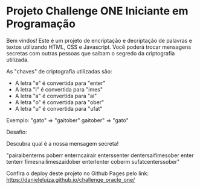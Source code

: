 <h1><bold>Projeto Challenge ONE Iniciante em Programação</bold></h1>

Bem vindos! Este é um projeto de encriptação e decriptação de palavras e textos utilizando HTML, CSS e Javascript. 
Você poderá trocar mensagens secretas com outras pessoas que saibam o segredo da criptografia utilizada.

As "chaves" de criptografia utilizadas são: 
 - A letra "e" é convertida para "enter"
 - A letra "i" é convertida para "imes"
 - A letra "a" é convertida para "ai"
 - A letra "o" é convertida para "ober"
 - A letra "u" é convertida para "ufat"

Exemplo: "gato" => "gaitober" gaitober" => "gato"

Desafio:

Descubra qual é a nossa mensagem secreta!

"pairaibenterns poberr enterncairair enterssenter dentersaifimesober enter tenterr fimesnailimeszaidober enterlenter coberm sufatcenterssober"

Confira o deploy deste projeto no Github Pages pelo link: https://danieleluiza.github.io/challenge_oracle_one/
